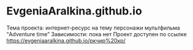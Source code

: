 # EvgeniaAralkina.github.io
Тема проекта: интернет-ресурс на тему персонажи мультфильма “Adventure time”
Зависимости: пока нет 
Проект доступен по ссылке https://evgeniaaralkina.github.io/ркчир%20кр/
